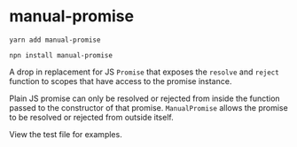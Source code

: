 # manual-promise

`yarn add manual-promise`

`npn install manual-promise`

A drop in replacement for JS `Promise` that exposes the `resolve` and `reject` function to scopes that have access to the promise instance.

Plain JS promise can only be resolved or rejected from inside the function passed to the constructor of that promise. `ManualPromise` allows the promise to be resolved or rejected from outside itself.

View the test file for examples.